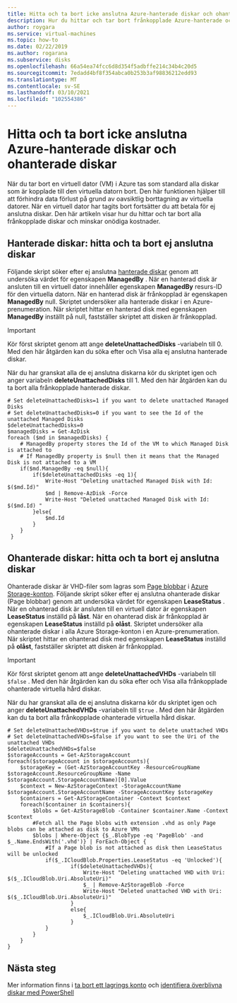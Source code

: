 ```yaml
---
title: Hitta och ta bort icke anslutna Azure-hanterade diskar och ohanterade diskar
description: Hur du hittar och tar bort frånkopplade Azure-hanterade och ohanterade diskar (VHD/Page blobbar) med hjälp av Azure PowerShell.
author: roygara
ms.service: virtual-machines
ms.topic: how-to
ms.date: 02/22/2019
ms.author: rogarana
ms.subservice: disks
ms.openlocfilehash: 66a54ea74fcc6d8d354f5adbffe214c34b4c20d5
ms.sourcegitcommit: 7edadd4bf8f354abca0b253b3af98836212edd93
ms.translationtype: MT
ms.contentlocale: sv-SE
ms.lasthandoff: 03/10/2021
ms.locfileid: "102554386"
---
```

# <a name="find-and-delete-unattached-azure-managed-and-unmanaged-disks"></a>Hitta och ta bort icke anslutna Azure-hanterade diskar och ohanterade diskar

När du tar bort en virtuell dator (VM) i Azure tas som standard alla diskar som är kopplade till den virtuella datorn bort. Den här funktionen hjälper till att förhindra data förlust på grund av oavsiktlig borttagning av virtuella datorer. När en virtuell dator har tagits bort fortsätter du att betala för ej anslutna diskar. Den här artikeln visar hur du hittar och tar bort alla frånkopplade diskar och minskar onödiga kostnader.

## <a name="managed-disks-find-and-delete-unattached-disks"></a>Hanterade diskar: hitta och ta bort ej anslutna diskar

Följande skript söker efter ej anslutna [hanterade diskar](../managed-disks-overview.md) genom att undersöka värdet för egenskapen **ManagedBy** . När en hanterad disk är ansluten till en virtuell dator innehåller egenskapen **ManagedBy** resurs-ID för den virtuella datorn. När en hanterad disk är frånkopplad är egenskapen **ManagedBy** null. Skriptet undersöker alla hanterade diskar i en Azure-prenumeration. När skriptet hittar en hanterad disk med egenskapen **ManagedBy** inställt på null, fastställer skriptet att disken är frånkopplad.

>[!IMPORTANT]
>Kör först skriptet genom att ange **deleteUnattachedDisks** -variabeln till 0. Med den här åtgärden kan du söka efter och Visa alla ej anslutna hanterade diskar.
>
>När du har granskat alla de ej anslutna diskarna kör du skriptet igen och anger variabeln **deleteUnattachedDisks** till 1. Med den här åtgärden kan du ta bort alla frånkopplade hanterade diskar.

```azurepowershell-interactive
# Set deleteUnattachedDisks=1 if you want to delete unattached Managed Disks
# Set deleteUnattachedDisks=0 if you want to see the Id of the unattached Managed Disks
$deleteUnattachedDisks=0
$managedDisks = Get-AzDisk
foreach ($md in $managedDisks) {
    # ManagedBy property stores the Id of the VM to which Managed Disk is attached to
    # If ManagedBy property is $null then it means that the Managed Disk is not attached to a VM
    if($md.ManagedBy -eq $null){
        if($deleteUnattachedDisks -eq 1){
            Write-Host "Deleting unattached Managed Disk with Id: $($md.Id)"
            $md | Remove-AzDisk -Force
            Write-Host "Deleted unattached Managed Disk with Id: $($md.Id) "
        }else{
            $md.Id
        }
    }
 }
```

## <a name="unmanaged-disks-find-and-delete-unattached-disks"></a>Ohanterade diskar: hitta och ta bort ej anslutna diskar

Ohanterade diskar är VHD-filer som lagras som [Page blobbar](/rest/api/storageservices/understanding-block-blobs--append-blobs--and-page-blobs#about-page-blobs) i [Azure Storage-konton](../../storage/common/storage-account-overview.md). Följande skript söker efter ej anslutna ohanterade diskar (Page blobbar) genom att undersöka värdet för egenskapen **LeaseStatus** . När en ohanterad disk är ansluten till en virtuell dator är egenskapen **LeaseStatus** inställd på **låst**. När en ohanterad disk är frånkopplad är egenskapen **LeaseStatus** inställd på **olåst**. Skriptet undersöker alla ohanterade diskar i alla Azure Storage-konton i en Azure-prenumeration. När skriptet hittar en ohanterad disk med egenskapen **LeaseStatus** inställd på **olåst**, fastställer skriptet att disken är frånkopplad.

>[!IMPORTANT]
>Kör först skriptet genom att ange **deleteUnattachedVHDs** -variabeln till `$false` . Med den här åtgärden kan du söka efter och Visa alla frånkopplade ohanterade virtuella hård diskar.
>
>När du har granskat alla de ej anslutna diskarna kör du skriptet igen och anger **deleteUnattachedVHDs** -variabeln till `$true` . Med den här åtgärden kan du ta bort alla frånkopplade ohanterade virtuella hård diskar.

```azurepowershell-interactive
# Set deleteUnattachedVHDs=$true if you want to delete unattached VHDs
# Set deleteUnattachedVHDs=$false if you want to see the Uri of the unattached VHDs
$deleteUnattachedVHDs=$false
$storageAccounts = Get-AzStorageAccount
foreach($storageAccount in $storageAccounts){
    $storageKey = (Get-AzStorageAccountKey -ResourceGroupName $storageAccount.ResourceGroupName -Name $storageAccount.StorageAccountName)[0].Value
    $context = New-AzStorageContext -StorageAccountName $storageAccount.StorageAccountName -StorageAccountKey $storageKey
    $containers = Get-AzStorageContainer -Context $context
    foreach($container in $containers){
        $blobs = Get-AzStorageBlob -Container $container.Name -Context $context
        #Fetch all the Page blobs with extension .vhd as only Page blobs can be attached as disk to Azure VMs
        $blobs | Where-Object {$_.BlobType -eq 'PageBlob' -and $_.Name.EndsWith('.vhd')} | ForEach-Object { 
            #If a Page blob is not attached as disk then LeaseStatus will be unlocked
            if($_.ICloudBlob.Properties.LeaseStatus -eq 'Unlocked'){
                    if($deleteUnattachedVHDs){
                        Write-Host "Deleting unattached VHD with Uri: $($_.ICloudBlob.Uri.AbsoluteUri)"
                        $_ | Remove-AzStorageBlob -Force
                        Write-Host "Deleted unattached VHD with Uri: $($_.ICloudBlob.Uri.AbsoluteUri)"
                    }
                    else{
                        $_.ICloudBlob.Uri.AbsoluteUri
                    }
            }
        }
    }
}
```

## <a name="next-steps"></a>Nästa steg

Mer information finns i [ta bort ett lagrings konto](../../storage/common/storage-account-create.md#delete-a-storage-account) och [identifiera överblivna diskar med PowerShell](/archive/blogs/ukplatforms/azure-cost-optimisation-series-identify-orphaned-disks-using-powershell)